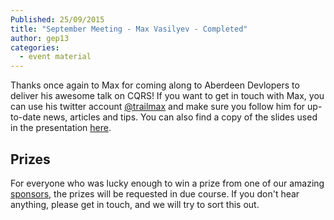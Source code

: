 ```yaml
---
Published: 25/09/2015
title: "September Meeting - Max Vasilyev - Completed"
author: gep13
categories:
  - event material
---
```


Thanks once again to Max for coming along to Aberdeen Devlopers to deliver his awesome talk on CQRS!  If you want to get in touch with Max, you can use his twitter account [@trailmax][Max_Twitter_Account] and make sure you follow him for up-to-date news, articles and tips. You can also find a copy of the slides used in the presentation [here][Max_Slides].

## Prizes

For everyone who was lucky enough to win a prize from one of our amazing [sponsors][sponsors_page], the prizes will be requested in due course.  If you don't hear anything, please get in touch, and we will try to sort this out.

[Max_Slides]: https://github.com/trailmax/CQRS.Talk
[Max_Twitter_Account]: https://twitter.com/trailmax
[sponsors_page]: http://www.aberdeendevelopers.co.uk/sponsors/
